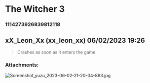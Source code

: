 # The Witcher 3
### 1114273926839812118
## xX_Leon_Xx (xx_leon_xx) 06/02/2023 19:26 

> Crashes as soon as it enters the game
### Attachments: 
![Screenshot_yuzu_2023-06-02-21-20-04-893.jpg](https://yuzudiscordbackup.s3.us-west-2.amazonaws.com/files-media/1114273926839812118_Screenshot_yuzu_2023-06-02-21-20-04-893.jpg)

